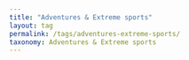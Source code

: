 ```yaml
---
title: "Adventures & Extreme sports"
layout: tag
permalink: /tags/adventures-extreme-sports/
taxonomy: Adventures & Extreme sports
---
```

